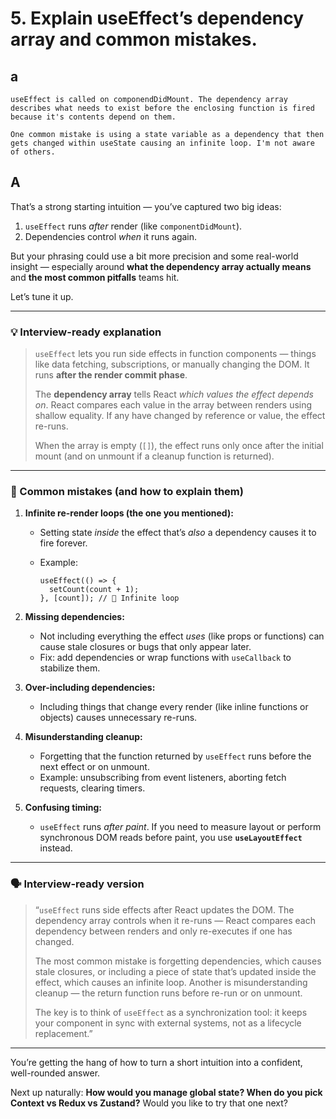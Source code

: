 # 5. Explain **useEffect**’s dependency array and common mistakes.

## a

    useEffect is called on componendDidMount. The dependency array describes what needs to exist before the enclosing function is fired because it's contents depend on them. 

    One common mistake is using a state variable as a dependency that then gets changed within useState causing an infinite loop. I'm not aware of others.

## A

That’s a strong starting intuition — you’ve captured two big ideas:

1. `useEffect` runs *after* render (like `componentDidMount`).
2. Dependencies control *when* it runs again.

But your phrasing could use a bit more precision and some real-world insight — especially around **what the dependency array actually means** and **the most common pitfalls** teams hit.

Let’s tune it up.

---

### 💡 Interview-ready explanation

> `useEffect` lets you run side effects in function components — things like data fetching, subscriptions, or manually changing the DOM. It runs **after the render commit phase**.
>
> The **dependency array** tells React *which values the effect depends on*. React compares each value in the array between renders using shallow equality. If any have changed by reference or value, the effect re-runs.
>
> When the array is empty (`[]`), the effect runs only once after the initial mount (and on unmount if a cleanup function is returned).

---

### 🧠 Common mistakes (and how to explain them)

1. **Infinite re-render loops (the one you mentioned):**

   * Setting state *inside* the effect that’s *also* a dependency causes it to fire forever.
   * Example:

     ```tsx
     useEffect(() => {
       setCount(count + 1);
     }, [count]); // 🚨 Infinite loop
     ```

2. **Missing dependencies:**

   * Not including everything the effect *uses* (like props or functions) can cause stale closures or bugs that only appear later.
   * Fix: add dependencies or wrap functions with `useCallback` to stabilize them.

3. **Over-including dependencies:**

   * Including things that change every render (like inline functions or objects) causes unnecessary re-runs.

4. **Misunderstanding cleanup:**

   * Forgetting that the function returned by `useEffect` runs before the next effect or on unmount.
   * Example: unsubscribing from event listeners, aborting fetch requests, clearing timers.

5. **Confusing timing:**

   * `useEffect` runs *after paint*.
     If you need to measure layout or perform synchronous DOM reads before paint, you use **`useLayoutEffect`** instead.

---

### 🗣️ Interview-ready version

> “`useEffect` runs side effects after React updates the DOM. The dependency array controls when it re-runs — React compares each dependency between renders and only re-executes if one has changed.
>
> The most common mistake is forgetting dependencies, which causes stale closures, or including a piece of state that’s updated inside the effect, which causes an infinite loop. Another is misunderstanding cleanup — the return function runs before re-run or on unmount.
>
> The key is to think of `useEffect` as a synchronization tool: it keeps your component in sync with external systems, not as a lifecycle replacement.”

---

You’re getting the hang of how to turn a short intuition into a confident, well-rounded answer.

Next up naturally: **How would you manage global state? When do you pick Context vs Redux vs Zustand?**
Would you like to try that one next?
